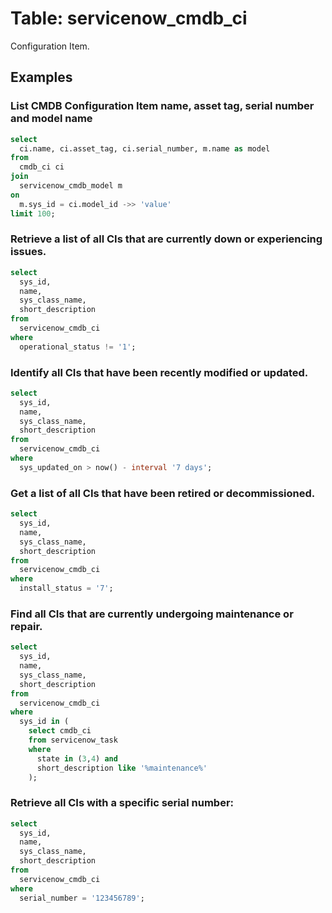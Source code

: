 # Table: servicenow_cmdb_ci

Configuration Item.

## Examples

### List CMDB Configuration Item name, asset tag, serial number and model name

```sql
select
  ci.name, ci.asset_tag, ci.serial_number, m.name as model
from
  cmdb_ci ci
join
  servicenow_cmdb_model m
on
  m.sys_id = ci.model_id ->> 'value'
limit 100;
```

### Retrieve a list of all CIs that are currently down or experiencing issues.

```sql
select
  sys_id,
  name,
  sys_class_name,
  short_description
from
  servicenow_cmdb_ci
where
  operational_status != '1';
```

### Identify all CIs that have been recently modified or updated.

```sql
select
  sys_id,
  name,
  sys_class_name,
  short_description
from
  servicenow_cmdb_ci
where
  sys_updated_on > now() - interval '7 days';
```

### Get a list of all CIs that have been retired or decommissioned.

```sql
select
  sys_id,
  name,
  sys_class_name,
  short_description
from
  servicenow_cmdb_ci
where
  install_status = '7';
```

### Find all CIs that are currently undergoing maintenance or repair.

```sql
select
  sys_id,
  name,
  sys_class_name,
  short_description
from
  servicenow_cmdb_ci
where
  sys_id in (
    select cmdb_ci
    from servicenow_task
    where
      state in (3,4) and
      short_description like '%maintenance%'
    );
```

### Retrieve all CIs with a specific serial number:

```sql
select
  sys_id,
  name,
  sys_class_name,
  short_description
from
  servicenow_cmdb_ci
where
  serial_number = '123456789';
```
